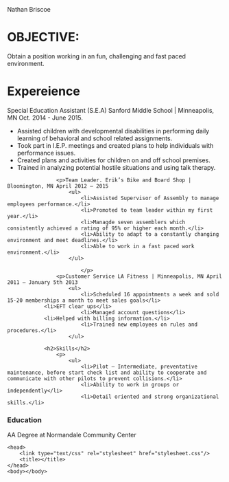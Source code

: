 <!DOCTYPE html>
<html>
 <div id="header">Nathan Briscoe</d>
            <br>
            <div id="footer"><h1>OBJECTIVE:</h1>
Obtain a position working in an fun, challenging and fast paced environment.
</div>
            <div class="jumbotron">
      <div class="background">
      <div class=".left">
                <h1>Expereience</h1>
                    <p>Special Education Assistant (S.E.A) Sanford Middle School | Minneapolis, MN Oct. 2014 - June 2015.
                        <ul>
                            <li>Assisted children with developmental disabilities in performing daily learning of behavioral and school related assignments.</li>
                            <li>Took part in I.E.P. meetings and created plans to help individuals with performance issues.</li>
                            <li>Created plans and activities for children on and off school premises.</li>
                            <li>Trained in analyzing potential hostile situations and using talk therapy.</li>
                        </ul>
</p>

                    <p>Team Leader. Erik’s Bike and Board Shop | Bloomington, MN April 2012 – 2015
                        <ul>
                            <li>Assisted Supervisor of Assembly to manage employees performance.</li>
                            <li>Promoted to team leader within my first year.</li>
                            <li>Managde seven assemblers which consistently achieved a rating of 95% or higher each month.</li>
                            <li>Ability to adapt to a constantly changing environment and meet deadlines.</li>
                            <li>Able to work in a fast paced work environment.</li>
                        </ul>
                        
                            </p>
                    <p>Customer Service LA Fitness | Minneapolis, MN April 2011 – January 5th 2013
                        <ul>
                            <li>Scheduled 16 appointments a week and sold 15-20 memberships a month to meet sales goals</li>
			    <li>EFT clear ups</li>
                            <li>Managed account questions</li>
			    <li>Helped with billing information.</li>
                            <li>Trained new employees on rules and procedures.</li>
                        </ul>
</p>

                <h2>Skills</h2>
                    <p>
                        <ul>
                            <li>Pilot – Intermediate, preventative maintenance, before start check list and ability to cooperate and communicate with other pilots to prevent collisions.</li>
                            <li>Ability to work in groups or independently</li>
                            <li>Detail oriented and strong organizational skills.</li>
</p>
                <h3>Education</h3>
                    <p>AA Degree at Normandale Community Center</P>

	<head>
		<link type="text/css" rel="stylesheet" href="stylesheet.css"/>
		<title></title>
	</head>
	<body></body>
</html>

